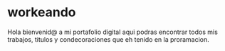 # workeando
Hola bienvenid@ a mi portafolio digital aqui podras encontrar todos mis trabajos, titulos y condecoraciones que eh tenido en la proramacion.

